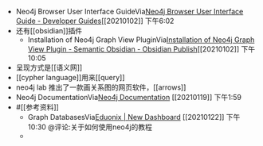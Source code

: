 - Neo4j Browser User Interface GuideVia[Neo4j Browser User Interface Guide - Developer Guides](https://neo4j.com/developer/neo4j-browser/)[[20210102]] 下午6:02
- 还有[[obsidian]]插件
    - Installation of Neo4j Graph View PluginVia[Installation of Neo4j Graph View Plugin - Semantic Obsidian - Obsidian Publish](https://publish.obsidian.md/semantic-obsidian/Installation+of+Neo4j+Graph+View+Plugin)[[20210102]] 下午10:05
- 呈现方式是[[语义网]]
- [[cypher language]]用来[[query]]
- neo4j lab 推出了一款画关系图的网页软件，[[arrows]]
- Neo4j DocumentationVia[Neo4j Documentation](https://neo4j.com/docs/) [[20210119]] 下午1:59  
- #[[参考资料]]
    - Graph DatabasesVia[Eduonix | New Dashboard](https://www.eduonix.com/new_dashboard/learn-to-build-apps-using-neo4j) [[20210122]] 下午10:30  @评论:关于如何使用neo4j的教程
    - 
